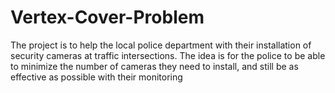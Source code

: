 # Vertex-Cover-Problem
The project is to help the local police department with their installation of security cameras at traffic intersections. The idea is for the police to be able to minimize the number of cameras they need to
install, and still be as effective as possible with their monitoring
